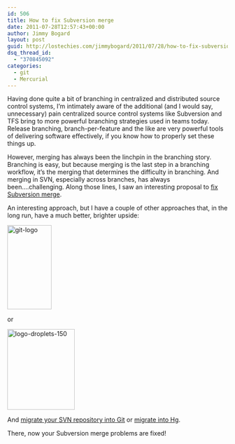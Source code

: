 ```yaml
---
id: 506
title: How to fix Subversion merge
date: 2011-07-28T12:57:43+00:00
author: Jimmy Bogard
layout: post
guid: http://lostechies.com/jimmybogard/2011/07/28/how-to-fix-subversion-merge/
dsq_thread_id:
  - "370845092"
categories:
  - git
  - Mercurial
---
```

Having done quite a bit of branching in centralized and distributed source control systems, I’m intimately aware of the additional (and I would say, unnecessary) pain centralized source control systems like Subversion and TFS bring to more powerful branching strategies used in teams today. Release branching, branch-per-feature and the like are very powerful tools of delivering software effectively, if you know how to properly set these things up.

However, merging has always been the linchpin in the branching story. Branching is easy, but because merging is the last step in a branching workflow, it’s the merging that determines the difficulty in branching. And merging in SVN, especially across branches, has always been….challenging. Along those lines, I saw an interesting proposal to [fix Subversion merge](http://blog.assembla.com/assemblablog/tabid/12618/bid/58122/It-s-Time-to-Fix-Subversion-Merge.aspx).

An interesting approach, but I have a couple of other approaches that, in the long run, have a much better, brighter upside:

[<img style="background-image: none; border-bottom: 0px; border-left: 0px; padding-left: 0px; padding-right: 0px; display: inline; border-top: 0px; border-right: 0px; padding-top: 0px" title="git-logo" border="0" alt="git-logo" src="http://lostechies.com/jimmybogard/files/2011/07/git-logo.png" width="101" height="192" />](http://git-scm.com/)

or

[<img style="background-image: none; border-bottom: 0px; border-left: 0px; padding-left: 0px; padding-right: 0px; display: inline; border-top: 0px; border-right: 0px; padding-top: 0px" title="logo-droplets-150" border="0" alt="logo-droplets-150" src="http://lostechies.com/jimmybogard/files/2011/07/logo-droplets-150.png" width="154" height="184" />](http://mercurial.selenic.com/)

And [migrate your SVN repository into Git](http://progit.org/book/ch8-2.html) or [migrate into Hg](http://mercurial.selenic.com/wiki/ConvertExtension#Converting_from_Subversion).

There, now your Subversion merge problems are fixed!
